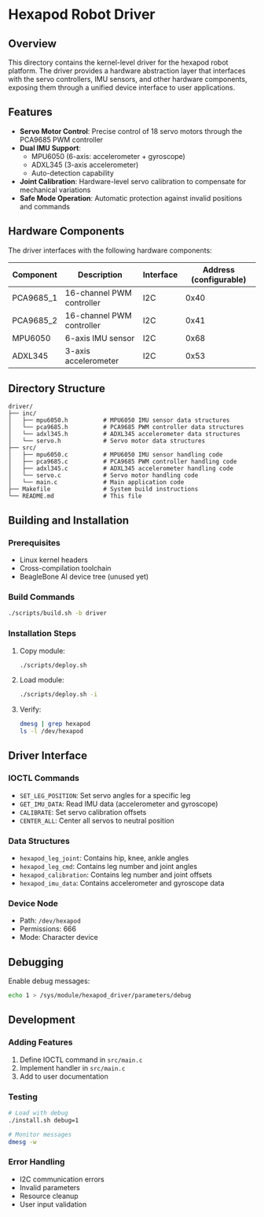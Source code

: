 # Hexapod Robot Driver

## Overview

This directory contains the kernel-level driver for the hexapod robot platform. The driver provides a hardware abstraction layer that interfaces with the servo controllers, IMU sensors, and other hardware components, exposing them through a unified device interface to user applications.

## Features

- **Servo Motor Control**: Precise control of 18 servo motors through the PCA9685 PWM controller
- **Dual IMU Support**:
  - MPU6050 (6-axis: accelerometer + gyroscope)
  - ADXL345 (3-axis accelerometer)
  - Auto-detection capability
- **Joint Calibration**: Hardware-level servo calibration to compensate for mechanical variations
- **Safe Mode Operation**: Automatic protection against invalid positions and commands

## Hardware Components

The driver interfaces with the following hardware components:

| Component | Description               | Interface | Address (configurable) |
|-----------|---------------------------|-----------|------------------------|
| PCA9685_1 | 16-channel PWM controller | I2C       | 0x40                   |
| PCA9685_2 | 16-channel PWM controller | I2C       | 0x41                   |
| MPU6050   | 6-axis IMU sensor         | I2C       | 0x68                   |
| ADXL345   | 3-axis accelerometer      | I2C       | 0x53                   |

## Directory Structure

```t
driver/
├── inc/
│   ├── mpu6050.h          # MPU6050 IMU sensor data structures
│   └── pca9685.h          # PCA9685 PWM controller data structures
│   └── adxl345.h          # ADXL345 accelerometer data structures
│   └── servo.h            # Servo motor data structures
├── src/
│   ├── mpu6050.c          # MPU6050 IMU sensor handling code
│   ├── pca9685.c          # PCA9685 PWM controller handling code
│   ├── adxl345.c          # ADXL345 accelerometer handling code
│   └── servo.c            # Servo motor handling code
│   └── main.c             # Main application code
├── Makefile               # System build instructions
└── README.md              # This file
```

## Building and Installation

### Prerequisites

- Linux kernel headers
- Cross-compilation toolchain
- BeagleBone AI device tree (unused yet)

### Build Commands

```bash
./scripts/build.sh -b driver
```

### Installation Steps

1. Copy module:
   ```bash
   ./scripts/deploy.sh
   ```

2. Load module:
   ```bash
   ./scripts/deploy.sh -i
   ```

3. Verify:
   ```bash
   dmesg | grep hexapod
   ls -l /dev/hexapod
   ```

## Driver Interface

### IOCTL Commands

- `SET_LEG_POSITION`: Set servo angles for a specific leg
- `GET_IMU_DATA`: Read IMU data (accelerometer and gyroscope)
- `CALIBRATE`: Set servo calibration offsets
- `CENTER_ALL`: Center all servos to neutral position

### Data Structures

- `hexapod_leg_joint`: Contains hip, knee, ankle angles
- `hexapod_leg_cmd`: Contains leg number and joint angles
- `hexapod_calibration`: Contains leg number and joint offsets
- `hexapod_imu_data`: Contains accelerometer and gyroscope data

### Device Node

- Path: `/dev/hexapod`
- Permissions: 666
- Mode: Character device

## Debugging

Enable debug messages:

```bash
echo 1 > /sys/module/hexapod_driver/parameters/debug
```

## Development

### Adding Features

1. Define IOCTL command in `src/main.c`
2. Implement handler in `src/main.c`
3. Add to user documentation

### Testing

```bash
# Load with debug
./install.sh debug=1

# Monitor messages
dmesg -w
```

### Error Handling

- I2C communication errors
- Invalid parameters
- Resource cleanup
- User input validation
